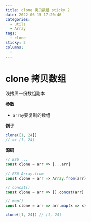```yaml
---
title: clone 拷贝数组 sticky 2
date: 2022-06-15 17:20:46
categories: 
  - utils
  - Array
tags: 
  - clone
sticky: 2
columns: 
  - 
---
```

# clone 拷贝数组

浅拷贝一份数组副本

**参数**

- `array`要复制的数组

**例子**

```js
clone([1, 24])
// => [1, 24]
```

**源码**

```js
// ES6 ...
const clone = arr => [...arr]

// ES6 Array.from
const clone = arr => Array.from(arr)

// concat()
const clone = arr => [].concat(arr)

// map()
const clone = arr => arr.map(x => x)

clone([1, 24]) // [1, 24]
```
